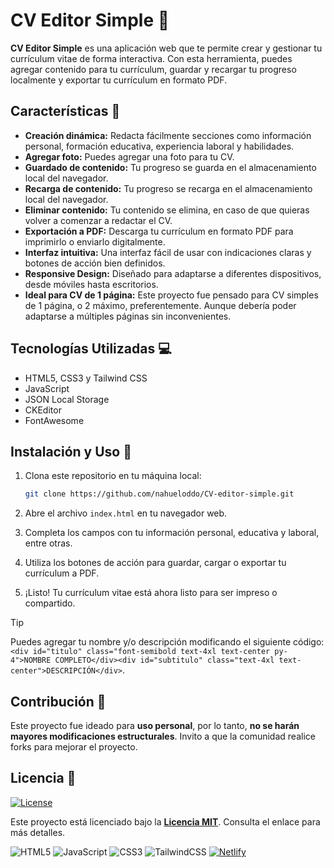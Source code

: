 # CV Editor Simple 📝

**CV Editor Simple** es una aplicación web que te permite crear y gestionar tu currículum vitae de forma interactiva. Con esta herramienta, puedes agregar contenido para tu currículum, guardar y recargar tu progreso localmente y exportar tu currículum en formato PDF.


## Características 🚀

- **Creación dinámica:** Redacta fácilmente secciones como información personal, formación educativa, experiencia laboral y habilidades.
- **Agregar foto:** Puedes agregar una foto para tu CV.
- **Guardado de contenido:** Tu progreso se guarda en el almacenamiento local del navegador.
- **Recarga de contenido:** Tu progreso se recarga en el almacenamiento local del navegador.
- **Eliminar contenido:** Tu contenido se elimina, en caso de que quieras volver a comenzar a redactar el CV.
- **Exportación a PDF:** Descarga tu currículum en formato PDF para imprimirlo o enviarlo digitalmente.
- **Interfaz intuitiva:** Una interfaz fácil de usar con indicaciones claras y botones de acción bien definidos.
- **Responsive Design:** Diseñado para adaptarse a diferentes dispositivos, desde móviles hasta escritorios.
- **Ideal para CV de 1 página:** Este proyecto fue pensado para CV simples de 1 página, o 2 máximo, preferentemente. Aunque debería poder adaptarse a múltiples páginas sin inconvenientes.


## Tecnologías Utilizadas 💻

- HTML5, CSS3 y Tailwind CSS
- JavaScript
- JSON Local Storage
- CKEditor
- FontAwesome


## Instalación y Uso 📌

1. Clona este repositorio en tu máquina local:
    ```bash
    git clone https://github.com/nahueloddo/CV-editor-simple.git
    ```

2. Abre el archivo `index.html` en tu navegador web.
3. Completa los campos con tu información personal, educativa y laboral, entre otras.
4. Utiliza los botones de acción para guardar, cargar o exportar tu currículum a PDF.
5. ¡Listo! Tu currículum vitae está ahora listo para ser impreso o compartido.


> [!TIP]
> Puedes agregar tu nombre y/o descripción modificando el siguiente código:
> ```<div id="titulo" class="font-semibold text-4xl text-center py-4">NOMBRE COMPLETO</div><div id="subtitulo" class="text-4xl text-center">DESCRIPCIÓN</div>```.  


## Contribución 🤝

Este proyecto fue ideado para **uso personal**, por lo tanto, **no se harán mayores modificaciones estructurales**. Invito a que la comunidad realice forks para mejorar el proyecto.


## Licencia 📜

[![License](https://img.shields.io/github/license/nahueloddo/CV-editor-simple?label=license&style=for-the-badge)](./LICENSE)

Este proyecto está licenciado bajo la [**Licencia MIT**](LICENSE). Consulta el enlace para más detalles.


![HTML5](https://img.shields.io/badge/html5-%23E34F26.svg?style=for-the-badge&logo=html5&logoColor=white) ![JavaScript](https://img.shields.io/badge/javascript-%23323330.svg?style=for-the-badge&logo=javascript&logoColor=%23F7DF1E) ![CSS3](https://img.shields.io/badge/css3-%231572B6.svg?style=for-the-badge&logo=css3&logoColor=white) ![TailwindCSS](https://img.shields.io/badge/tailwindcss-%2338B2AC.svg?style=for-the-badge&logo=tailwind-css&logoColor=white) [![Netlify](https://img.shields.io/badge/netlify-%23000000.svg?style=for-the-badge&logo=netlify&logoColor=#00C7B7)](https://cv-editor-simple.netlify.app/)
